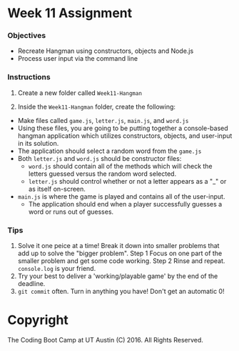 # Week 11 Assignment

### Objectives
* Recreate Hangman using constructors, objects and Node.js
* Process user input via the command line

### Instructions
1. Create a new folder called `Week11-Hangman`

2. Inside the `Week11-Hangman` folder, create the following: 
  * Make files called `game.js`, `letter.js`, `main.js`, and `word.js`
  * Using these files, you are going to be putting together a console-based hangman application which utilizes constructors, objects, and user-input in its solution.
  * The application should select a random word from the `game.js`
  * Both `letter.js` and `word.js` should be constructor files:
    * `word.js` should contain all of the methods which will check the letters guessed versus the random word selected.
    * `letter.js` should control whether or not a letter appears as a "_" or as itself on-screen.
  * `main.js` is where the game is played and contains all of the user-input.
    * The application should end when a player successfully guesses a word or runs out of guesses.

### Tips

1. Solve it one peice at a time! Break it down into smaller problems that add up to solve the "bigger problem". Step 1 Focus on one part of the smaller problem and get some code working. Step 2 Rinse and repeat.  `console.log` is your friend.
2. Try your best to deliver a 'working/playable game' by the end of the deadline.
3. `git commit` often. Turn in anything you have! Don't get an automatic 0!

# Copyright
The Coding Boot Camp at UT Austin (C) 2016. All Rights Reserved.
